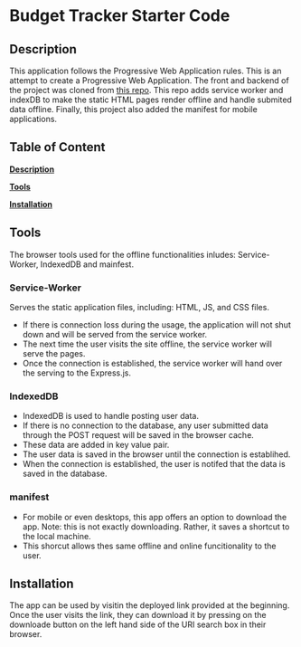 # Budget Tracker Starter Code

## Description
This application follows the Progressive Web Application rules. This is an attempt to create a Progressive Web Application. The front and backend of the project was cloned from [this repo](). This repo adds service worker and indexDB to make the static HTML pages render offline and handle submited data offline. Finally, this project also added the manifest for mobile applications.

## Table of Content
**[Description](#description)**

**[Tools](#tools)**

**[Installation](#installation)**


## Tools
The browser tools used for the offline functionalities inludes: Service-Worker, IndexedDB and mainfest.

### Service-Worker

Serves the static application files, including: HTML, JS, and CSS files.  
- If there is connection loss during the usage, the application will not shut down and will be served from the service worker.  
- The next time the user visits the site offline, the service worker will serve the pages. 
- Once the connection is established, the service worker will hand over the serving to the Express.js.

### IndexedDB

- IndexedDB is used to handle posting user data. 
- If there is no connection to the database, any user submitted data through the POST request will be saved in the browser cache. 
- These data are added in key value pair. 
- The user data is saved in the browser until the connection is establihed.
- When the connection is established, the user is notifed that the data is saved in the database.

### manifest

- For mobile or even desktops, this app offers an option to download the app. Note: this is not exactly downloading. Rather, it saves a shortcut to the local machine.
- This shorcut allows thes same offline and online funcitionality to the user. 

## Installation
The app can be used by visitin the deployed link provided at the beginning. Once the user visits the link, they can download it by pressing on the downloade button on the left hand side of the URI search box in their browser. 
